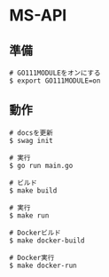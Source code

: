 # MS-API

## 準備

```
# GO111MODULEをオンにする
$ export GO111MODULE=on
```

## 動作

```
# docsを更新
$ swag init

# 実行
$ go run main.go
```

```
# ビルド
$ make build

# 実行
$ make run

# Dockerビルド
$ make docker-build

# Docker実行
$ make docker-run
```
